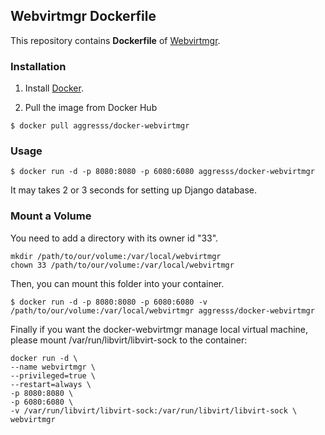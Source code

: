 
## Webvirtmgr Dockerfile

This repository contains **Dockerfile** of [Webvirtmgr](https://github.com/retspen/webvirtmgr).

### Installation

1. Install [Docker](https://www.docker.com/).

2. Pull the image from Docker Hub

```
$ docker pull aggresss/docker-webvirtmgr
```

### Usage

```
$ docker run -d -p 8080:8080 -p 6080:6080 aggresss/docker-webvirtmgr
```

It may takes 2 or 3 seconds for setting up Django database.

### Mount a Volume

You need to add a directory with its owner id "33".

```
mkdir /path/to/our/volume:/var/local/webvirtmgr
chown 33 /path/to/our/volume:/var/local/webvirtmgr
```

Then, you can mount this folder into your container.

``` 
$ docker run -d -p 8080:8080 -p 6080:6080 -v /path/to/our/volume:/var/local/webvirtmgr aggresss/docker-webvirtmgr
```

Finally if you want the docker-webvirtmgr manage local virtual machine, please mount /var/run/libvirt/libvirt-sock to the container:

```
docker run -d \
--name webvirtmgr \
--privileged=true \
--restart=always \
-p 8080:8080 \
-p 6080:6080 \
-v /var/run/libvirt/libvirt-sock:/var/run/libvirt/libvirt-sock \
webvirtmgr
```
